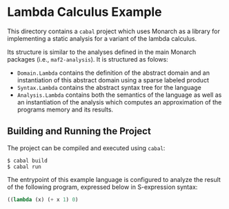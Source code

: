 # Lambda Calculus Example

This directory contains a `cabal` project which 
uses Monarch as a library for implementing 
a static analysis for a variant of the lambda calculus.

Its structure is similar to the analyses defined in the 
main Monarch packages (i.e., `maf2-analysis`). It 
is structured as folows:

* `Domain.Lambda` contains the definition of the abstract 
domain and an instantiation of this abstract domain 
using a sparse labeled product
* `Syntax.Lambda` contains the abstract syntax tree
 for the language 
* `Analysis.Lambda` contains both the semantics 
of the language as well as an instantiation of the 
analysis which computes an approximation of 
the programs memory and its results.

## Building and Running the Project

The project can be compiled and executed using `cabal`:

```
$ cabal build
$ cabal run
```

The entrypoint of this example language is configured
 to analyze the result of the following program, expressed
below in S-expression syntax:  

```scheme
((lambda (x) (+ x 1) 0)
```
